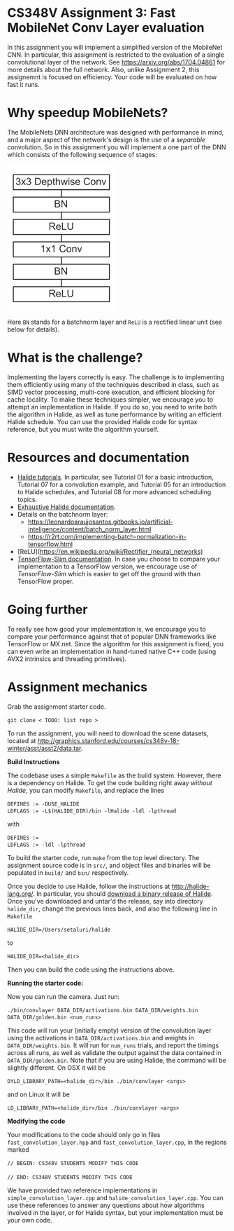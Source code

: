# CS348V Assignment 3: Fast MobileNet Conv Layer evaluation #

In this assignment you will implement a simplified version of the MobileNet CNN. In particular, this assignment is restricted to the evaluation of a single convolutional layer of the network. See https://arxiv.org/abs/1704.04861 for more details about the full network. Also, unlike Assignment 2, this assignemnt is focused on efficiency. Your code will be evaluated on how fast it runs.

# Why speedup MobileNets? #
The MobileNets DNN architecture was designed with performance in mind, and a major aspect of the network's design is the use of a *separable* convolution. So in this assignment you will implement a one part of the DNN which consists of the following sequence of stages:

 ![MobileNet Layers](images/conv_layer.png "MobileNet Layers")

Here `BN` stands for a batchnorm layer and `ReLU` is a rectified linear unit (see below for details).

#  What is the challenge? #
Implementing the layers correctly is easy. The challenge is to implementing them efficiently using many of the techniques described in class, such as SIMD vector processing, multi-core execution, and efficient blocking for cache locality. To make these techniques simpler, we encourage you to attempt an implementation in Halide. If you do so, you need to write both the algorithm in Halide, as well as tune performance by writing an efficient Halide schedule. You can use the provided Halide code for syntax reference, but you must write the algorithm yourself.

# Resources and documentation #
* [Halide tutorials](http://halide-lang.org/tutorials/tutorial_introduction.html). In particular, see Tutorial 01 for a basic introduction, Tutorial 07 for a convolution example, and Tutorial 05 for an introduction to Halide schedules, and Tutorial 08 for more advanced scheduling topics.
* [Exhaustive Halide documentation](http://halide-lang.org/docs/).
* Details on the batchnorm layer:
  - https://leonardoaraujosantos.gitbooks.io/artificial-inteligence/content/batch_norm_layer.html
  - https://r2rt.com/implementing-batch-normalization-in-tensorflow.html
* [ReLU](https://en.wikipedia.org/wiki/Rectifier_(neural_networks)
* [TensorFlow-Slim documentation](https://github.com/tensorflow/tensorflow/tree/master/tensorflow/contrib/slim). In case you choose to compare your implementation to a TensorFlow version, we encourage use of *TensorFlow-Slim* which is easier to get off the ground with than TensorFlow proper.

# Going further #
To really see how good your implementation is, we encourage you to compare your performance against that of popular DNN frameworks like TensorFlow or MX.net. Since the algorithm for this assignment is fixed, you can even write an implementation in hand-tuned native C++ code (using AVX2 intrinsics and threading primitives).

# Assignment mechanics #

Grab the assignment starter code.

    git clone < TODO: list repo >

To run the assignment, you will need to download the scene datasets, located at http://graphics.stanford.edu/courses/cs348v-18-winter/asst/asst2/data.tar.

__Build Instructions__

The codebase uses a simple `Makefile` as the build system. However, there is a dependency on Halide. To get the code building right away *without Halide*, you can modify `Makefile`, and replace the lines

    DEFINES := -DUSE_HALIDE
    LDFLAGS := -L$(HALIDE_DIR)/bin -lHalide -ldl -lpthread

with

    DEFINES :=
    LDFLAGS := -ldl -lpthread

To build the starter code, run `make` from the top level directory. The assignment source code is in `src/`, and object files and binaries will be populated in `build/` and `bin/` respectively.

Once you decide to use Halide, follow the instructions at http://halide-lang.org/. In particular, you should [download a binary release of Halide](https://github.com/halide/Halide/releases). Once you've downloaded and untar'd the release, say into directory `halide_dir`, change the previous lines back, and also the following line in `Makefile`

    HALIDE_DIR=/Users/setaluri/halide

to

    HALIDE_DIR=<halide_dir>

Then you can build the code using the instructions above.

__Running the starter code:__

Now you can run the camera. Just run:

    ./bin/convlayer DATA_DIR/activations.bin DATA_DIR/weights.bin DATA_DIR/golden.bin <num_runs>

This code will run your (initially empty) version of the convolution layer using the activations in `DATA_DIR/activations.bin` and weights in `DATA_DIR/weights.bin`. It will run for `num_runs` trials, and report the timings across all runs, as well as validate the output against the data contained in `DATA_DIR/golden.bin`. Note that if you are using Halide, the command will be slightly different. On OSX it will be

    DYLD_LIBRARY_PATH=<halide_dir>/bin ./bin/convlayer <args>

and on Linux it will be

    LD_LIBRARY_PATH=<halide_dir>/bin ./bin/convlayer <args>

__Modifying the code__

Your modifications to the code should only go in files `fast_convolution_layer.hpp` and `fast_convolution_layer.cpp`, in the regions marked

    // BEGIN: CS348V STUDENTS MODIFY THIS CODE
    
    // END: CS348V STUDENTS MODIFY THIS CODE

We have provided two reference implementations in `simple_convolution_layer.cpp` and `halide_convolution_layer.cpp`. You can use these references to answer any questions about how algorithms involved in the layer, or for Halide syntax, but your implementation must be your own code.

